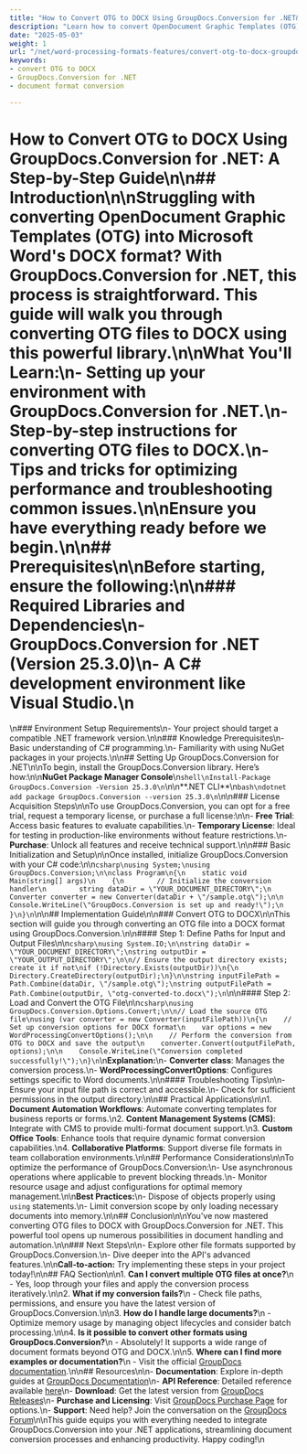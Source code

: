 ```yaml
---
title: "How to Convert OTG to DOCX Using GroupDocs.Conversion for .NET&#58; A Step-by-Step Guide"
description: "Learn how to convert OpenDocument Graphic Templates (OTG) to Microsoft Word's DOCX format using GroupDocs.Conversion for .NET. Follow this step-by-step guide to streamline your document processing."
date: "2025-05-03"
weight: 1
url: "/net/word-processing-formats-features/convert-otg-to-docx-groupdocs-conversion-net/"
keywords:
- convert OTG to DOCX
- GroupDocs.Conversion for .NET
- document format conversion

---
```



# How to Convert OTG to DOCX Using GroupDocs.Conversion for .NET: A Step-by-Step Guide\n\n## Introduction\n\nStruggling with converting OpenDocument Graphic Templates (OTG) into Microsoft Word's DOCX format? With GroupDocs.Conversion for .NET, this process is straightforward. This guide will walk you through converting OTG files to DOCX using this powerful library.\n\n**What You'll Learn:**\n- Setting up your environment with GroupDocs.Conversion for .NET.\n- Step-by-step instructions for converting OTG files to DOCX.\n- Tips and tricks for optimizing performance and troubleshooting common issues.\n\nEnsure you have everything ready before we begin.\n\n## Prerequisites\n\nBefore starting, ensure the following:\n\n### Required Libraries and Dependencies\n- **GroupDocs.Conversion for .NET** (Version 25.3.0)\n- A C# development environment like Visual Studio.\n  
\n### Environment Setup Requirements\n- Your project should target a compatible .NET framework version.\n\n### Knowledge Prerequisites\n- Basic understanding of C# programming.\n- Familiarity with using NuGet packages in your projects.\n\n## Setting Up GroupDocs.Conversion for .NET\n\nTo begin, install the GroupDocs.Conversion library. Here’s how:\n\n**NuGet Package Manager Console**\n```shell\nInstall-Package GroupDocs.Conversion -Version 25.3.0\n```\n\n**.NET CLI**\n```bash\ndotnet add package GroupDocs.Conversion --version 25.3.0\n```\n\n### License Acquisition Steps\n\nTo use GroupDocs.Conversion, you can opt for a free trial, request a temporary license, or purchase a full license:\n\n- **Free Trial**: Access basic features to evaluate capabilities.\n- **Temporary License**: Ideal for testing in production-like environments without feature restrictions.\n- **Purchase**: Unlock all features and receive technical support.\n\n### Basic Initialization and Setup\n\nOnce installed, initialize GroupDocs.Conversion with your C# code:\n\n```csharp\nusing System;\nusing GroupDocs.Conversion;\n\nclass Program\n{\n    static void Main(string[] args)\n    {\n        // Initialize the conversion handler\n        string dataDir = \"YOUR_DOCUMENT_DIRECTORY\";\n        Converter converter = new Converter(dataDir + \"/sample.otg\");\n\n        Console.WriteLine(\"GroupDocs.Conversion is set up and ready!\");\n    }\n}\n```\n\n## Implementation Guide\n\n### Convert OTG to DOCX\n\nThis section will guide you through converting an OTG file into a DOCX format using GroupDocs.Conversion.\n\n#### Step 1: Define Paths for Input and Output Files\n\n```csharp\nusing System.IO;\n\nstring dataDir = \"YOUR_DOCUMENT_DIRECTORY\";\nstring outputDir = \"YOUR_OUTPUT_DIRECTORY\";\n\n// Ensure the output directory exists; create it if not\nif (!Directory.Exists(outputDir))\n{\n    Directory.CreateDirectory(outputDir);\n}\n\nstring inputFilePath = Path.Combine(dataDir, \"/sample.otg\");\nstring outputFilePath = Path.Combine(outputDir, \"otg-converted-to.docx\");\n```\n\n#### Step 2: Load and Convert the OTG File\n\n```csharp\nusing GroupDocs.Conversion.Options.Convert;\n\n// Load the source OTG file\nusing (var converter = new Converter(inputFilePath))\n{\n    // Set up conversion options for DOCX format\n    var options = new WordProcessingConvertOptions();\n\n    // Perform the conversion from OTG to DOCX and save the output\n    converter.Convert(outputFilePath, options);\n\n    Console.WriteLine(\"Conversion completed successfully!\");\n}\n```\n**Explanation:**\n- **Converter class**: Manages the conversion process.\n- **WordProcessingConvertOptions**: Configures settings specific to Word documents.\n\n#### Troubleshooting Tips\n\n- Ensure your input file path is correct and accessible.\n- Check for sufficient permissions in the output directory.\n\n## Practical Applications\n\n1. **Document Automation Workflows**: Automate converting templates for business reports or forms.\n2. **Content Management Systems (CMS)**: Integrate with CMS to provide multi-format document support.\n3. **Custom Office Tools**: Enhance tools that require dynamic format conversion capabilities.\n4. **Collaborative Platforms**: Support diverse file formats in team collaboration environments.\n\n## Performance Considerations\n\nTo optimize the performance of GroupDocs.Conversion:\n- Use asynchronous operations where applicable to prevent blocking threads.\n- Monitor resource usage and adjust configurations for optimal memory management.\n\n**Best Practices:**\n- Dispose of objects properly using `using` statements.\n- Limit conversion scope by only loading necessary documents into memory.\n\n## Conclusion\n\nYou've now mastered converting OTG files to DOCX with GroupDocs.Conversion for .NET. This powerful tool opens up numerous possibilities in document handling and automation.\n\n### Next Steps\n\n- Explore other file formats supported by GroupDocs.Conversion.\n- Dive deeper into the API's advanced features.\n\n**Call-to-action:** Try implementing these steps in your project today!\n\n## FAQ Section\n\n1. **Can I convert multiple OTG files at once?**\n   - Yes, loop through your files and apply the conversion process iteratively.\n\n2. **What if my conversion fails?**\n   - Check file paths, permissions, and ensure you have the latest version of GroupDocs.Conversion.\n\n3. **How do I handle large documents?**\n   - Optimize memory usage by managing object lifecycles and consider batch processing.\n\n4. **Is it possible to convert other formats using GroupDocs.Conversion?**\n   - Absolutely! It supports a wide range of document formats beyond OTG and DOCX.\n\n5. **Where can I find more examples or documentation?**\n   - Visit the official [GroupDocs documentation](https://docs.groupdocs.com/conversion/net/).\n\n## Resources\n\n- **Documentation**: Explore in-depth guides at [GroupDocs Documentation](https://docs.groupdocs.com/conversion/net/)\n- **API Reference**: Detailed reference available [here](https://reference.groupdocs.com/conversion/net/)\n- **Download**: Get the latest version from [GroupDocs Releases](https://releases.groupdocs.com/conversion/net/)\n- **Purchase and Licensing**: Visit [GroupDocs Purchase Page](https://purchase.groupdocs.com/buy) for options.\n- **Support**: Need help? Join the conversation on the [GroupDocs Forum](https://forum.groupdocs.com/c/conversion/10)\n\nThis guide equips you with everything needed to integrate GroupDocs.Conversion into your .NET applications, streamlining document conversion processes and enhancing productivity. Happy coding!\n
